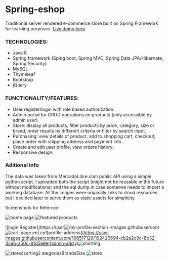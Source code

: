 # Spring-eshop
Traditional server rendered e-commerce store built on Spring Framework for learning purposes. [Live demo here](https://shoepp.herokuapp.com)

### TECHNOLOGIES:
* Java 8
* Spring framework (Sping boot, Spring MVC, Spring Data JPA/Hibernate, Spring Security)
* MySQL
* Thymeleaf
* Bootstrap
* jQuery

### FUNCTIONALITY/FEATURES:
* User register/login with role based authorization.
* Admin portal for CRUD operations on products (only accessible by admin user).
* Store: display all products, filter products by price, category, size or brand, order results by different criteria or filter by search input.
* Purchasing: view details of product, add to shopping cart, checkout, place order with shipping address and payment info.
* Create and edit user profile, view orders history.
* Responsive design.


### Aditional info
The data was taken from MercadoLibre.com public API using a simple python script. 
I uploaded both the script (might not be reusable in the future without modifications) 
and the sql dump in case someone needs to import a working database. 
All the images were originally links to cloud resources but I decided later to serve them as static assets for simplicity.


Screenshots for Refernce

![home page](https://user-images.githubusercontent.com/108517129/192426503-d7064a45-214e-4366-9106-23b20c8e6ddf.PNG)
![featured products](https://user-images.githubusercontent.com/108517129/192426540-40e91823-79de-4e20-ba9f-54495ddead62.PNG)

![login Register](https://user![my-profile-section](https://user-images.githubusercontent.com/108517129/192426564-8751beb7-5117-436e-8de6-a3ac7ff0d2ce.PNG)
-images.githubusercont![cart-page](https://user-images.githubusercontent.com/108517129/192426581-104548a0-49d5-44d3-99ed-0f9f59aa08a5.PNG)
ent.co![profile-address](https://user-images.githubusercontent.com/108517129/192426594-cb2e2c9c-8b32-4ceb-a50c-81d5e9e![admin-add p![shorting](https://user-images.githubusercontent.com/108517129/192426618-b8e6ff2a-80e7-411a-b28a-fb425e4a9597.PNG)

![storec![sorting2](https://user-images.githubusercontent.com/108517129/192426577-fd80441e-abb7-4e4e-9a42-f13af463156a.PNG)
ategoriesBrandsSize](https://user-images.githubusercontent.com/108517129/192426567-60d4b56b-5804-4174-ae68-17e8a3392bf0.PNG)
![store](https://user-images.githubusercontent.com/108517129/192426572-bee35f0d-a28d-4627-8681-f1548736daf8.PNG)
